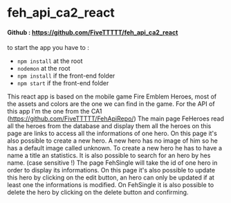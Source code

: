 # feh_api_ca2_react
#### Github : https://github.com/FiveTTTTT/feh_api_ca2_react

to start the app you have to : 
- ```npm install``` at the root
- ```nodemon``` at the root
- ```npm install``` if the front-end folder
- ```npm start``` if the front-end folder

This react app is based on the mobile game Fire Emblem Heroes, most of the assets and colors are the one we can find in the game. 
For the API of this app I'm the one from the CA1 (https://github.com/FiveTTTTT/FehApiRepo/)
The main page FeHeroes read all the heroes from the database and display them all the heroes on this page are links to access all the informations of one hero. On this page it's also possible to create a new hero. A new hero has no image of him so he has a default image called unknown. To create a new hero he has to have a name a title an statistics.
It is also possible to search for an hero by hes name. (case sensitive !)
The page FehSingle will take the id of one hero in order to display its informations. On this page it's also possible to update this hero by clicking on the edit button, an hero can only be updated if at least one the informations is modified.
On FehSingle it is also possible to delete the hero by clicking on the delete button and confirming.

